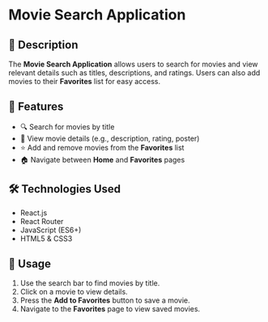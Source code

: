 # Movie Search Application

## 📌 Description

The **Movie Search Application** allows users to search for movies and view relevant details such as titles, descriptions, and ratings. Users can also add movies to their **Favorites** list for easy access.

## 🚀 Features

- 🔍 Search for movies by title
- 📃 View movie details (e.g., description, rating, poster)
- ⭐ Add and remove movies from the **Favorites** list
- 🏠 Navigate between **Home** and **Favorites** pages

## 🛠️ Technologies Used

- React.js
- React Router
- JavaScript (ES6+)
- HTML5 & CSS3

## 📌 Usage

1. Use the search bar to find movies by title.
2. Click on a movie to view details.
3. Press the **Add to Favorites** button to save a movie.
4. Navigate to the **Favorites** page to view saved movies.
